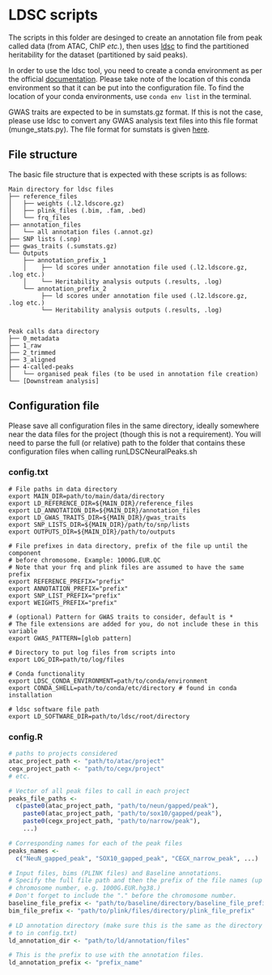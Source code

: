 # LDSC scripts

The scripts in this folder are desinged to create an annotation file from peak called data (from ATAC, ChIP *etc.*), then uses [ldsc](https://github.com/bulik/ldsc) to find the partitioned heritability for the dataset (partitioned by said peaks).

In order to use the ldsc tool, you need to create a conda environment as per the official [documentation](https://github.com/bulik/ldsc?tab=readme-ov-file#getting-started). Please take note of the location of this conda environment so that it can be put into the configuration file. To find the location of your conda environments, use `conda env list` in the terminal.

GWAS traits are expected to be in sumstats.gz format. If this is not the case, please use ldsc to convert any GWAS analysis text files into this file format (munge_stats.py). The file format for sumstats is given [here](https://github.com/bulik/ldsc/wiki/Summary-Statistics-File-Format).

## File structure
The basic file structure that is expected with these scripts is as follows:
```text
Main directory for ldsc files
├── reference_files
│   ├── weights (.l2.ldscore.gz)
│   ├── plink_files (.bim, .fam, .bed)
│   └── frq_files
├── annotation_files
│   └── all annotation files (.annot.gz)
├── SNP lists (.snp)
├── gwas_traits (.sumstats.gz)
└── Outputs
    ├── annotation_prefix_1
    │    ├── ld scores under annotation file used (.l2.ldscore.gz, .log etc.)
    │    └── Heritability analysis outputs (.results, .log)
    └── annotation_prefix_2
         ├── ld scores under annotation file used (.l2.ldscore.gz, .log etc.)
         └── Heritability analysis outputs (.results, .log)


Peak calls data directory
├── 0_metadata
├── 1_raw
├── 2_trimmed
├── 3_aligned
├── 4-called-peaks
│   └── organised peak files (to be used in annotation file creation)
└── [Downstream analysis]
```

## Configuration file

Please save all configuration files in the same directory, ideally somewhere near the data files for the project (though this is not a requirement).
You will need to parse the full (or relative) path to the folder that contains these configuration files when calling runLDSCNeuralPeaks.sh

### config.txt
```text
# File paths in data directory
export MAIN_DIR=path/to/main/data/directory
export LD_REFERENCE_DIR=${MAIN_DIR}/reference_files
export LD_ANNOTATION_DIR=${MAIN_DIR}/annotation_files
export LD_GWAS_TRAITS_DIR=${MAIN_DIR}/gwas_traits
export SNP_LISTS_DIR=${MAIN_DIR}/path/to/snp/lists
export OUTPUTS_DIR=${MAIN_DIR}/path/to/outputs

# File prefixes in data directory, prefix of the file up until the component
# before chromosome. Example: 1000G.EUR.QC
# Note that your frq and plink files are assumed to have the same prefix
export REFERENCE_PREFIX="prefix"
export ANNOTATION_PREFIX="prefix"
export SNP_LIST_PREFIX="prefix"
export WEIGHTS_PREFIX="prefix"

# (optional) Pattern for GWAS traits to consider, default is *
# The file extensions are added for you, do not include these in this variable
export GWAS_PATTERN=[glob pattern]

# Directory to put log files from scripts into
export LOG_DIR=path/to/log/files

# Conda functionality
export LDSC_CONDA_ENVIRONMENT=path/to/conda/environment
export CONDA_SHELL=path/to/conda/etc/directory # found in conda installation

# ldsc software file path
export LD_SOFTWARE_DIR=path/to/ldsc/root/directory
```

### config.R

```R
# paths to projects considered
atac_project_path <- "path/to/atac/project"
cegx_project_path <- "path/to/cegx/project"
# etc.

# Vector of all peak files to call in each project
peaks_file_paths <-
  c(paste0(atac_project_path, "path/to/neun/gapped/peak"),
    paste0(atac_project_path, "path/to/sox10/gapped/peak"),
    paste0(cegx_project_path, "path/to/narrow/peak"),
    ...)

# Corresponding names for each of the peak files
peaks_names <-
  c("NeuN_gapped_peak", "SOX10_gapped_peak", "CEGX_narrow_peak", ...)

# Input files, bims (PLINK files) and Baseline annotations.
# Specify the full file path and then the prefix of the file names (up to the 
# chromosome number, e.g. 1000G.EUR.hg38.)
# Don't forget to include the "." before the chromosome number.
baseline_file_prefix <- "path/to/baseline/directory/baseline_file_prefix"
bim_file_prefix <- "path/to/plink/files/directory/plink_file_prefix"

# LD annotation directory (make sure this is the same as the directory pointed
# to in config.txt)
ld_annotation_dir <- "path/to/ld/annotation/files"

# This is the prefix to use with the annotation files.
ld_annotation_prefix <- "prefix_name"
```